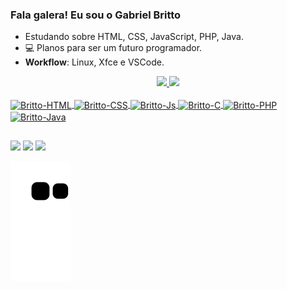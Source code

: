 ### Fala galera! Eu sou o Gabriel Britto
-  Estudando sobre HTML, CSS, JavaScript, PHP, Java.
- 💻 Planos para ser um futuro programador.
- **Workflow**: Linux, Xfce e VSCode.
<div align="center">
  <a href="https://github.com/GabrielBritto1">
  <img height="180em" src="https://github-readme-stats.vercel.app/api?username=GabrielBritto1&show_icons=true&theme=dracula&include_all_commits=true&count_private=true"/>
  <img height="180em" src="https://github-readme-stats.vercel.app/api/top-langs/?username=GabrielBritto1&layout=compact&langs_count=7&theme=dark"/>
</div>
  
  <div style="display: inline_block"><br>
  <img align="center" alt="Britto-HTML" height="30" width="40" src="https://cdn.jsdelivr.net/gh/devicons/devicon/icons/html5/html5-original.svg">
  <img align="center" alt="Britto-CSS" height="30" width="40" src="https://cdn.jsdelivr.net/gh/devicons/devicon/icons/css3/css3-original.svg">
  <img align="center" alt="Britto-Js" height="30" width="40" src="https://cdn.jsdelivr.net/gh/devicons/devicon/icons/javascript/javascript-original.svg">
  <img align="center" alt="Britto-C" height="30" width="40" src="https://cdn.jsdelivr.net/gh/devicons/devicon/icons/c/c-original.svg">
  <img align="center" alt="Britto-PHP" height="50" width="60" src="https://cdn.jsdelivr.net/gh/devicons/devicon/icons/php/php-plain.svg">
  <img align="center" alt="Britto-Java" height="50" width="60" src="https://cdn.jsdelivr.net/gh/devicons/devicon/icons/java/java-original.svg">
</div>
  
  ##
  
  <div> 
  <a href="https://wa.me/5528999391992" target="_blank"><img src="https://img.shields.io/badge/WhatsApp-25D366?style=for-the-badge&logo=whatsapp&logoColor=white"></a>
  <a href="https://www.instagram.com/gabriel_bianchi_/" target="_blank"><img src="https://img.shields.io/badge/-Instagram-%23E4405F?style=for-the-badge&logo=instagram&logoColor=white"></a>
  <a href="https://www.linkedin.com/in/gabriel-britto-47a9a0193/" target="_blank"><img src="https://img.shields.io/badge/-LinkedIn-%230077B5?style=for-the-badge&logo=linkedin&logoColor=white"></a>
</div>
 
  ![Snake animation](https://github.com/GabrielBritto1/GabrielBritto1/blob/output/github-contribution-grid-snake.svg)
